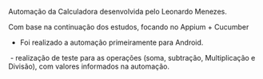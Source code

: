 Automação da Calculadora desenvolvida pelo Leonardo Menezes.

Com base na continuação dos estudos, focando no Appium + Cucumber

- Foi realizado a automação primeiramente para Android.

  - realização de teste para as operações (soma, subtração, Multiplicação e Divisão), com valores informados na automação.
